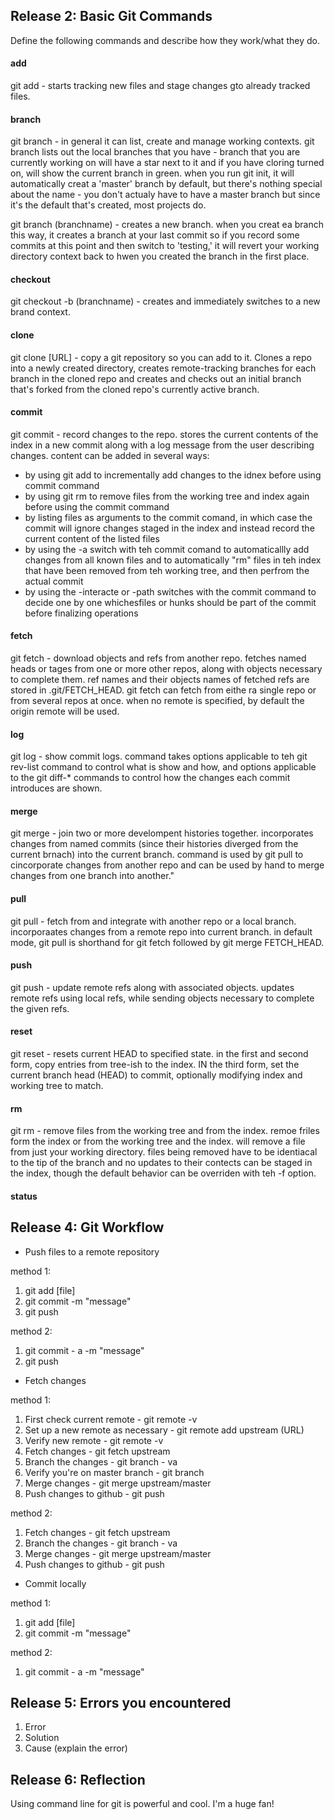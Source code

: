## Release 2: Basic Git Commands
Define the following commands and describe how they work/what they do.  


#### add
<p>git add - starts tracking new files and stage changes gto already tracked files. </p>

#### branch
<p>git branch - in general it can list, create and manage working contexts.  git branch lists out the local branches that you have - branch that you are currently working on will have a star next to it and if you have cloring turned on, will show the current branch in green.  when you run git init, it will automatically creat a 'master' branch by default, but there's nothing special about the name - you don't actualy have to have a master branch but since it's the default that's created, most projects do.</p>

<p>git branch (branchname) - creates a new branch.  when you creat ea branch this way, it creates a branch at your last commit so if you record some commits at this point and then switch to 'testing,' it will revert your working directory context back to hwen you created the branch in the first place.</p>

#### checkout
<p>git checkout -b (branchname) - creates and immediately switches to a new brand context.</p>

#### clone
<p>git clone [URL] - copy a git repository so you can add to it. Clones a repo into a newly created directory, creates remote-tracking branches for each branch in the cloned repo and creates and checks out an initial branch that's forked from the cloned repo's currently active branch. </p>

#### commit
<p>git commit - record changes to the repo.  stores the current contents of the index in a new commit along with a log message from the user describing changes.  content can be added in several ways:</p>

<ul>
<li>by using git add to incrementally add changes to the idnex before using commit command</li>
<li>by using git rm to remove files from the working tree and index again before using the commit command</li>
<li>by listing files as arguments to the commit comand, in which case the commit will ignore changes staged in the index and instead record the current content of the listed files</li>
<li>by using the -a switch with teh commit comand to automaticallly add changes from all known files and to automatically "rm" files in teh index that have been removed from teh working tree, and then perfrom the actual commit</li>
<li>by using the -interacte or -path switches with the commit command to decide one by one whichesfiles or hunks should be part of the commit before finalizing operations</li>
</ul>

#### fetch
<p>git fetch - download objects and refs from another repo.  fetches named heads or tages from one or more other repos, along with objects necessary to complete them.  ref names and their objects names of fetched refs are stored in .git/FETCH_HEAD.  git fetch can fetch from eithe ra single repo or from several repos at once.  when no remote is specified, by default the origin remote will be used. </p>

#### log
<p>git log - show commit logs.  command takes options applicable to teh git rev-list command to control what is show and how, and options applicable to the git diff-* commands to control how the changes each commit introduces are shown.</p>

#### merge
<p>git merge - join two or more develompent histories together.  incorporates changes from named commits (since their histories diverged from the current brnach) into the current branch.  command is used by git pull to cincorporate changes from another repo and can be used by hand to merge changes from one branch into another."</p>

#### pull
<p>git pull - fetch from and integrate with another repo or a local branch.  incorporaates changes from a remote repo into current branch.  in default mode, git pull is shorthand for git fetch followed by git merge FETCH_HEAD.</p>

#### push
<p>git push - update remote refs along with associated objects.  updates remote refs using local refs, while sending objects necessary to complete the given refs.  </p>

#### reset
<p>git reset - resets current HEAD to specified state.  in the first and second form, copy entries from tree-ish to the index.  IN the third form, set the current branch head (HEAD) to commit, optionally modifying index and working tree to match.  </p>

#### rm
<p>git rm - remove files from the working tree and from the index.  remoe friles form the index or from the working tree and the index.  will remove a file from just your working directory.  files being removed have to be identiacal to the tip of the branch and no updates to their contects can be staged in the index, though the default behavior can be overriden with teh -f option.  </p>

#### status


## Release 4: Git Workflow

- Push files to a remote repository

<p>method 1:</p>

<ol>
<li>git add [file]</li>
<li>git commit -m "message"</li>
<li>git push</li>
</ol>

<p>method 2:</p>

<ol>
<li>git commit - a -m "message"</li>
<li>git push</li>
</ol>

- Fetch changes

<p>method 1:</p>
<ol>
	<li>First check current remote - git remote -v</li>
	<li>Set up a new remote as necessary - git remote add upstream (URL)</li>
	<li>Verify new remote - git remote -v</li>
	<li>Fetch changes - git fetch upstream</li>
	<li>Branch the changes - git branch - va</li>
	<li>Verify you're on master branch - git branch</li>
	<li>Merge changes - git merge upstream/master</li>
	<li>Push changes to github - git push</li>
</ol>

<p>method 2:</p>
<ol>
	<li>Fetch changes - git fetch upstream</li>
	<li>Branch the changes - git branch - va</li>
	<li>Merge changes - git merge upstream/master</li>
	<li>Push changes to github - git push</li>
</ol>

- Commit locally

<p>method 1:</p>

<ol>
<li>git add [file]</li>
<li>git commit -m "message"</li>
</ol>

<p>method 2:</p>

<ol>
<li>git commit - a -m "message"</li>
</ol>

## Release 5: Errors you encountered
1. Error
2. Solution
3. Cause (explain the error)

## Release 6: Reflection

<p>Using command line for git is powerful and cool.  I'm a huge fan!</p>
